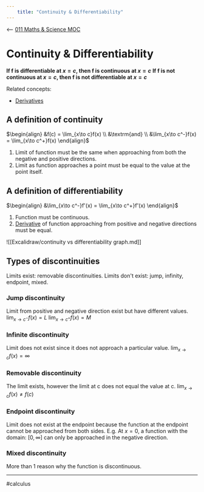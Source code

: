 ```yaml
---
    title: "Continuity & Differentiability"
---
```

<-- [011 Maths & Science MOC](011%20Maths%20&%20Science%20MOC.md)

# Continuity & Differentiability
**If f is differentiable at $x=c$, then f is continuous at $x=c$**
**If f is not continuous at $x=c$, then f is not differentiable at $x=c$**

Related concepts:
- [Derivatives](Derivatives.md)

## A definition of continuity
$\begin{align}
&f(c) = \lim_{x\to c}f(x) \\
&\textrm{and} \\
&\lim_{x\to c^-}f(x) = \lim_{x\to c^+}f(x)
\end{align}$

1. Limit of function must be the same when approaching from both the negative and positive directions.
2. Limit as function approaches a point must be equal to the value at the point itself.

## A definition of differentiability 
$\begin{align}
&\lim_{x\to c^-}f'(x) = \lim_{x\to c^+}f'(x)
\end{align}$

1. Function must be continuous.
2. [Derivative](Derivatives.md) of function approaching from positive and negative directions must be equal.

![[Excalidraw/continuity vs differentiability graph.md]]

## Types of discontinuities
Limits exist: removable discontinuities.
Limits don't exist: jump, infinity, endpoint, mixed.

### Jump discontinuity
Limit from positive and negative direction exist but have different values.
$\lim_{x\to c^{-}}f(x)= L$
$\lim_{x\to c^+}f(x) = M$

### Infinite discontinuity
Limit does not exist since it does not approach a particular value.
$\lim_{x \to c}f(x) = \infty$

### Removable discontinuity
The limit exists, however the limit at c does not equal the value at c.
$\lim_{x \to c}f(x) \neq f(c)$

### Endpoint discontinuity
Limit does not exist at the endpoint because the function at the endpoint cannot be approached from both sides.
E.g. At $x=0$, a function with the domain: $[0, \infty]$ can only be approached in the negative direction.

### Mixed discontinuity
More than 1 reason why the function is discontinuous.

---
#calculus